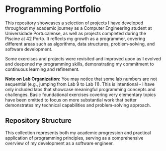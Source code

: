# Programming Portfolio

This repository showcases a selection of projects I have developed throughout my academic journey as a Computer Engineering student at Universidade Portucalense, as well as projects completed during the Piscine at 42 Porto. It reflects my growth as a programmer, covering different areas such as algorithms, data structures, problem-solving, and software development.

Some exercises and projects were revisited and improved upon as I evolved and deepened my programming skills, demonstrating my commitment to continuous learning and refinement.

**Note on Lab Organization:** You may notice that some lab numbers are not sequential (e.g., jumping from Lab 9 to Lab 11). This is intentional - I have only included labs that showcase meaningful programming concepts and challenges. Basic foundational exercises covering very elementary topics have been omitted to focus on more substantial work that better demonstrates my technical capabilities and problem-solving approach.

## Repository Structure

This collection represents both my academic progression and practical application of programming principles, serving as a comprehensive overview of my development as a software engineer.
